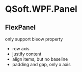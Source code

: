 # QSoft.WPF.Panel 
## FlexPanel
only support bleow property
* row axis
* justify content
* align items, but no baseline
* padding and gap, only x axis


